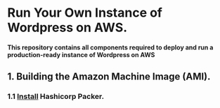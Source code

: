 # Run Your Own Instance of Wordpress on AWS.

#### This repository contains all components required to deploy and run a production-ready instance of Wordpress on AWS

## 1. Building the Amazon Machine Image (AMI).
### 1.1 [Install](https://developer.hashicorp.com/packer/tutorials/aws-get-started/get-started-install-cli) Hashicorp Packer.